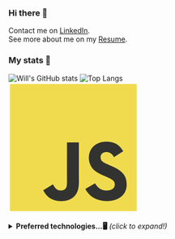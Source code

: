 ### Hi there 👋

Contact me on
[LinkedIn](https://www.linkedin.com/in/will-marcio).
<br>
See more about me on my 
[Resume](https://will-site-76600.firebaseapp.com/).
<br>
### My stats 🎯
![Will's GitHub stats](https://github-readme-stats.vercel.app/api?username=w1ll-dev&layout=compact&show_icons=true&theme=algolia&hide=stars)
![Top Langs](https://github-readme-stats.vercel.app/api/top-langs/?username=w1ll-dev&layout=compact&theme=algolia)
<br>
![](https://raw.githubusercontent.com/devicons/devicon/master/icons/javascript/javascript-original.svg)
<details>
  <summary><b>Preferred technologies...🖥</b> <i>(click to expand!)</i> </summary>
  <details>
    <summary><img src='https://raw.githubusercontent.com/devicons/devicon/master/icons/react/react-original.svg'/><i>(click to expand!)</i></summary>
    <p>
      With the react framework I build responsive applications following design patterns and that can use various types of features such as authentication, simultaneous update of data for various users, consumption of rest api, etc.
    </p>
  </details>
  I currently work as a <b>smarttv developer</b> at <b>Mirakulo</b> software. Together with the Globo network television we built and currently maintain      <b>Globoplay</b> for smarttv, one of the most used applications in the country.
</details>
